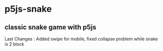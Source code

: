 # p5js-snake
classic snake game with p5js
--
Last Changes : 
Added swipe for mobile, fixed collapse problem while snake is 2 block
